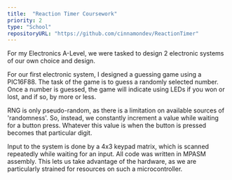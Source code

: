 ```yaml
---
title:  "Reaction Timer Coursework"
priority: 2
type: "School"
repositoryURL: "https://github.com/cinnamondev/ReactionTimer"
---
```

For my Electronics A-Level, we were tasked to design 2 electronic systems of our own choice and design.

For our first electronic system, I designed a guessing game using a PIC16F88. The task of the game is to
guess a randomly selected number. Once a number is guessed, the game will indicate using LEDs if you won or lost, and if so, by more or less.

RNG is only pseudo-random, as there is a limitation on available sources of 'randomness'. So, instead, we constantly increment a value while waiting for a button press.
Whatever this value is when the button is pressed becomes that particular digit.

Input to the system is done by a 4x3 keypad matrix, which is scanned repeatedly while waiting for an input.
All code was written in MPASM assembly. This lets us take advantage of the hardware, as we are particularly strained for resources on such a microcontroller.
